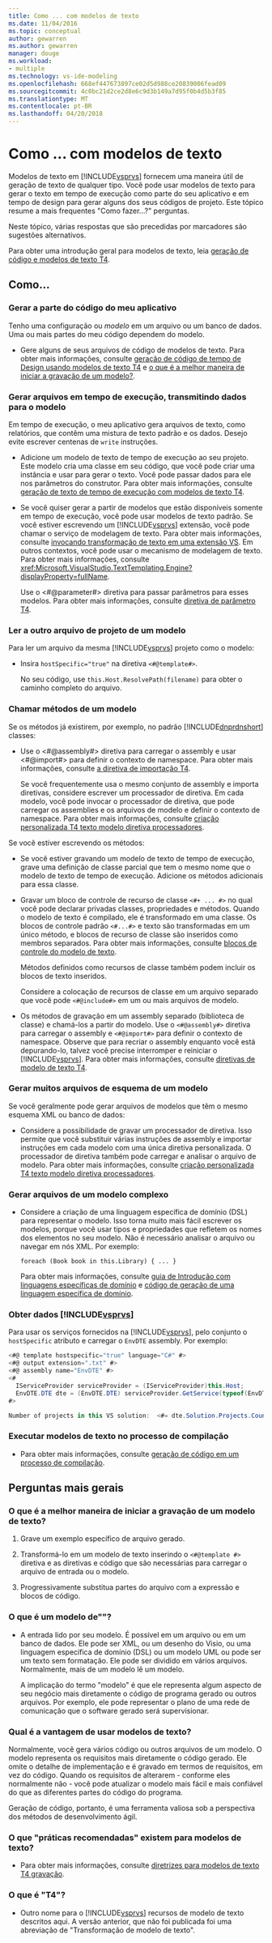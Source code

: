```yaml
---
title: Como ... com modelos de texto
ms.date: 11/04/2016
ms.topic: conceptual
author: gewarren
ms.author: gewarren
manager: douge
ms.workload:
- multiple
ms.technology: vs-ide-modeling
ms.openlocfilehash: 668ef447673897ce02d5d988ce20839006fead09
ms.sourcegitcommit: 4c0bc21d2ce2d8e6c9d3b149a7d95f0b4d5b3f85
ms.translationtype: MT
ms.contentlocale: pt-BR
ms.lasthandoff: 04/20/2018
---
```

# <a name="how-to--with-text-templates"></a>Como ... com modelos de texto
Modelos de texto em [!INCLUDE[vsprvs](../code-quality/includes/vsprvs_md.md)] fornecem uma maneira útil de geração de texto de qualquer tipo. Você pode usar modelos de texto para gerar o texto em tempo de execução como parte do seu aplicativo e em tempo de design para gerar alguns dos seus códigos de projeto. Este tópico resume a mais frequentes "Como fazer...?" perguntas.

 Neste tópico, várias respostas que são precedidas por marcadores são sugestões alternativos.

 Para obter uma introdução geral para modelos de texto, leia [geração de código e modelos de texto T4](../modeling/code-generation-and-t4-text-templates.md).

## <a name="how-to-"></a>Como...

### <a name="generate-part-of-my-application-code"></a>Gerar a parte do código do meu aplicativo
 Tenho uma configuração ou *modelo* em um arquivo ou um banco de dados. Uma ou mais partes do meu código dependem do modelo.

-   Gere alguns de seus arquivos de código de modelos de texto. Para obter mais informações, consulte [geração de código de tempo de Design usando modelos de texto T4](../modeling/design-time-code-generation-by-using-t4-text-templates.md) e [o que é a melhor maneira de iniciar a gravação de um modelo?](#starting).

### <a name="generate-files-at-run-time-passing-data-into-the-template"></a>Gerar arquivos em tempo de execução, transmitindo dados para o modelo
 Em tempo de execução, o meu aplicativo gera arquivos de texto, como relatórios, que contêm uma mistura de texto padrão e os dados. Desejo evite escrever centenas de `write` instruções.

-   Adicione um modelo de texto de tempo de execução ao seu projeto. Este modelo cria uma classe em seu código, que você pode criar uma instância e usar para gerar o texto. Você pode passar dados para ele nos parâmetros do construtor. Para obter mais informações, consulte [geração de texto de tempo de execução com modelos de texto T4](../modeling/run-time-text-generation-with-t4-text-templates.md).

-   Se você quiser gerar a partir de modelos que estão disponíveis somente em tempo de execução, você pode usar modelos de texto padrão. Se você estiver escrevendo um [!INCLUDE[vsprvs](../code-quality/includes/vsprvs_md.md)] extensão, você pode chamar o serviço de modelagem de texto. Para obter mais informações, consulte [invocando transformação de texto em uma extensão VS](../modeling/invoking-text-transformation-in-a-vs-extension.md). Em outros contextos, você pode usar o mecanismo de modelagem de texto. Para obter mais informações, consulte <xref:Microsoft.VisualStudio.TextTemplating.Engine?displayProperty=fullName>.

     Use o \<#@parameter#> diretiva para passar parâmetros para esses modelos. Para obter mais informações, consulte [diretiva de parâmetro T4](../modeling/t4-parameter-directive.md).

### <a name="read-another-project-file-from-a-template"></a>Ler a outro arquivo de projeto de um modelo
 Para ler um arquivo da mesma [!INCLUDE[vsprvs](../code-quality/includes/vsprvs_md.md)] projeto como o modelo:

-   Insira `hostSpecific="true"` na diretiva `<#@template#>`.

     No seu código, use `this.Host.ResolvePath(filename)` para obter o caminho completo do arquivo.

### <a name="invoke-methods-from-a-template"></a>Chamar métodos de um modelo
 Se os métodos já existirem, por exemplo, no padrão [!INCLUDE[dnprdnshort](../code-quality/includes/dnprdnshort_md.md)] classes:

-   Use o \<#@assembly#> diretiva para carregar o assembly e usar \<#@import#> para definir o contexto de namespace. Para obter mais informações, consulte [a diretiva de importação T4](../modeling/t4-import-directive.md).

     Se você frequentemente usa o mesmo conjunto de assembly e importa diretivas, considere escrever um processador de diretiva. Em cada modelo, você pode invocar o processador de diretiva, que pode carregar os assemblies e os arquivos de modelo e definir o contexto de namespace. Para obter mais informações, consulte [criação personalizada T4 texto modelo diretiva processadores](../modeling/creating-custom-t4-text-template-directive-processors.md).

 Se você estiver escrevendo os métodos:

-   Se você estiver gravando um modelo de texto de tempo de execução, grave uma definição de classe parcial que tem o mesmo nome que o modelo de texto de tempo de execução. Adicione os métodos adicionais para essa classe.

-   Gravar um bloco de controle de recurso de classe `<#+ ... #>` no qual você pode declarar privadas classes, propriedades e métodos. Quando o modelo de texto é compilado, ele é transformado em uma classe. Os blocos de controle padrão `<#...#>` e texto são transformadas em um único método, e blocos de recurso de classe são inseridos como membros separados. Para obter mais informações, consulte [blocos de controle do modelo de texto](../modeling/text-template-control-blocks.md).

     Métodos definidos como recursos de classe também podem incluir os blocos de texto inseridos.

     Considere a colocação de recursos de classe em um arquivo separado que você pode `<#@include#>` em um ou mais arquivos de modelo.

-   Os métodos de gravação em um assembly separado (biblioteca de classe) e chamá-los a partir do modelo. Use o `<#@assembly#>` diretiva para carregar o assembly e `<#@import#>` para definir o contexto de namespace. Observe que para recriar o assembly enquanto você está depurando-lo, talvez você precise interromper e reiniciar o [!INCLUDE[vsprvs](../code-quality/includes/vsprvs_md.md)]. Para obter mais informações, consulte [diretivas de modelo de texto T4](../modeling/t4-text-template-directives.md).

### <a name="generate-many-files-from-one-model-schema"></a>Gerar muitos arquivos de esquema de um modelo
 Se você geralmente pode gerar arquivos de modelos que têm o mesmo esquema XML ou banco de dados:

-   Considere a possibilidade de gravar um processador de diretiva. Isso permite que você substituir várias instruções de assembly e importar instruções em cada modelo com uma única diretiva personalizada. O processador de diretiva também pode carregar e analisar o arquivo de modelo. Para obter mais informações, consulte [criação personalizada T4 texto modelo diretiva processadores](../modeling/creating-custom-t4-text-template-directive-processors.md).

### <a name="generate-files-from-a-complex-model"></a>Gerar arquivos de um modelo complexo

-   Considere a criação de uma linguagem específica de domínio (DSL) para representar o modelo. Isso torna muito mais fácil escrever os modelos, porque você usar tipos e propriedades que refletem os nomes dos elementos no seu modelo. Não é necessário analisar o arquivo ou navegar em nós XML. Por exemplo:

     `foreach (Book book in this.Library) { ... }`

     Para obter mais informações, consulte [guia de Introdução com linguagens específicas de domínio](../modeling/getting-started-with-domain-specific-languages.md) e [código de geração de uma linguagem específica de domínio](../modeling/generating-code-from-a-domain-specific-language.md).

### <a name="get-data-from-includevsprvscode-qualityincludesvsprvsmdmd"></a>Obter dados [!INCLUDE[vsprvs](../code-quality/includes/vsprvs_md.md)]
 Para usar os serviços fornecidos na [!INCLUDE[vsprvs](../code-quality/includes/vsprvs_md.md)], pelo conjunto o `hostSpecific` atributo e carregar o `EnvDTE` assembly. Por exemplo:

```csharp
<#@ template hostspecific="true" language="C#" #>
<#@ output extension=".txt" #>
<#@ assembly name="EnvDTE" #>
<#
  IServiceProvider serviceProvider = (IServiceProvider)this.Host;
  EnvDTE.DTE dte = (EnvDTE.DTE) serviceProvider.GetService(typeof(EnvDTE.DTE));
#>

Number of projects in this VS solution:  <#= dte.Solution.Projects.Count #>

```

### <a name="execute-text-templates-in-the-build-process"></a>Executar modelos de texto no processo de compilação

-   Para obter mais informações, consulte [geração de código em um processo de compilação](../modeling/code-generation-in-a-build-process.md).

## <a name="more-general-questions"></a>Perguntas mais gerais

###  <a name="starting"></a> O que é a melhor maneira de iniciar a gravação de um modelo de texto?

1.  Grave um exemplo específico de arquivo gerado.

2.  Transformá-lo em um modelo de texto inserindo o `<#@template #>` diretiva e as diretivas e código que são necessárias para carregar o arquivo de entrada ou o modelo.

3.  Progressivamente substitua partes do arquivo com a expressão e blocos de código.

### <a name="what-is-a-model"></a>O que é um modelo de""?

-   A entrada lido por seu modelo. É possível em um arquivo ou em um banco de dados. Ele pode ser XML, ou um desenho do Visio, ou uma linguagem específica de domínio (DSL) ou um modelo UML ou pode ser um texto sem formatação. Ele pode ser dividido em vários arquivos. Normalmente, mais de um modelo lê um modelo.

     A implicação do termo "modelo" é que ele representa algum aspecto de seu negócio mais diretamente o código de programa gerado ou outros arquivos. Por exemplo, ele pode representar o plano de uma rede de comunicação que o software gerado será supervisionar.

### <a name="what-is-the-benefit-of-using-text-templates"></a>Qual é a vantagem de usar modelos de texto?
 Normalmente, você gera vários código ou outros arquivos de um modelo. O modelo representa os requisitos mais diretamente o código gerado. Ele omite o detalhe de implementação e é gravado em termos de requisitos, em vez do código. Quando os requisitos de alterarem - conforme eles normalmente não - você pode atualizar o modelo mais fácil e mais confiável do que as diferentes partes do código do programa.

 Geração de código, portanto, é uma ferramenta valiosa sob a perspectiva dos métodos de desenvolvimento ágil.

### <a name="what-best-practices-are-there-for-text-templates"></a>O que "práticas recomendadas" existem para modelos de texto?

-   Para obter mais informações, consulte [diretrizes para modelos de texto T4 gravação](../modeling/guidelines-for-writing-t4-text-templates.md).

### <a name="what-is-t4"></a>O que é "T4"?

-   Outro nome para o [!INCLUDE[vsprvs](../code-quality/includes/vsprvs_md.md)] recursos de modelo de texto descritos aqui. A versão anterior, que não foi publicada foi uma abreviação de "Transformação de modelo de texto".

